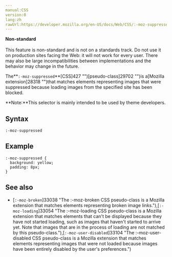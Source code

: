 ```yaml
---
manual:CSS
version:0
lang:zh
rawUrl:https://developer.mozilla.org/en-US/docs/Web/CSS/:-moz-suppressed
---
```






**Non-standard**<br></br>This feature is non-standard and is not on a standards track. Do not use it on production sites facing the Web: it will not work for every user. There may also be large incompatibilities between implementations and the behavior may change in the future.





The**`:-moz-suppressed`**[CSS]427 "")[pseudo-class]29702 "")is a[Mozilla extension]28318 "")that matches elements representing images that were suppressed because loading images from the specified site has been blocked.



**Note:**This selector is mainly intended to be used by theme developers.



## Syntax<a name="Syntax"></a>

```
:-moz-suppressed
```

## Example<a name="Example"></a>

```
:-moz-suppressed {
  background: yellow;
  padding: 8px;
}
```

## See also<a name="See_also"></a>

* [`:-moz-broken`]33038 "The :-moz-broken CSS pseudo-class is a Mozilla extension that matches elements representing broken image links."),[`:-moz-loading`]33054 "The :-moz-loading CSS pseudo-class is a Mozilla extension that matches elements that can't be displayed because they have not started loading, such as images that haven't started to arrive yet. Note that images that are in the process of loading are not matched by this pseudo-class."),[`:-moz-user-disabled`]33104 "The :-moz-user-disabled CSS pseudo-class is a Mozilla extension that matches elements representing images that were not loaded because images have been entirely disabled by the user's preferences.")



